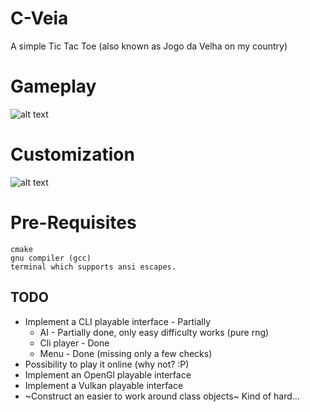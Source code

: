 # C-Veia
A simple Tic Tac Toe (also known as Jogo da Velha on my country)

# Gameplay

![alt text](https://github.com/Thinkaboutmin/AStupidRobot-USELESS-/blob/master/gif/play_game.gif)

# Customization

![alt text](https://github.com/Thinkaboutmin/AStupidRobot-USELESS-/blob/master/gif/game_custom.gif)

# Pre-Requisites
```
cmake
gnu compiler (gcc)
terminal which supports ansi escapes.
```
## TODO

* Implement a CLI playable interface - Partially
  * AI - Partially done, only easy difficulty works (pure rng)
  * Cli player - Done
  * Menu - Done (missing only a few checks)
* Possibility to play it online (why not? :P) 
* Implement an OpenGl playable interface
* Implement a Vulkan playable interface
* ~Construct an easier to work around class objects~ Kind of hard...
